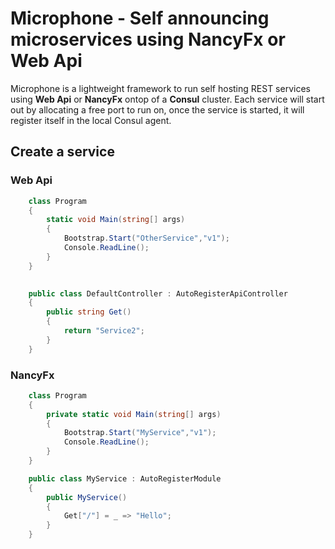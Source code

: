 # Microphone - Self announcing microservices using NancyFx or Web Api

Microphone is a lightweight framework to run self hosting REST services using **Web Api** or **NancyFx** ontop of a **Consul** cluster.
Each service will start out by allocating a free port to run on, once the service is started, it will register itself in the local Consul agent.

## Create a service

### Web Api
```csharp
    class Program
    {
        static void Main(string[] args)
        {
            Bootstrap.Start("OtherService","v1");
            Console.ReadLine();
        }
    }

    
    public class DefaultController : AutoRegisterApiController
    {
        public string Get()
        {
            return "Service2";
        }
    }
```

### NancyFx

```csharp
    class Program
    {
        private static void Main(string[] args)
        {
            Bootstrap.Start("MyService","v1");           
            Console.ReadLine();
        }
    }

    public class MyService : AutoRegisterModule
    {
        public MyService()
        {
            Get["/"] = _ => "Hello";
        }
    }
```
